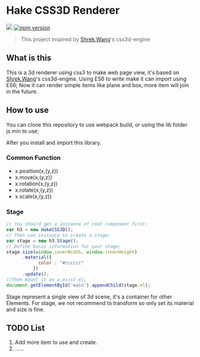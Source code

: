 # Hake CSS3D Renderer
[![](https://travis-ci.org/mxz96102/HakeCSS3D.svg?branch=master)](https://travis-ci.org/mxz96102/HakeCSS3D) [![npm version](https://img.shields.io/npm/v/hake-css3d.svg?style=flat)](https://www.npmjs.com/package/hake-css3d)
> This project inspired by [Shrek.Wang](https://github.com/shrekshrek)'s css3d-engine

## What is this
This is a 3d renderer using css3 to make web page view, it's based on [Shrek.Wang](https://github.com/shrekshrek)'s css3d-engine. Using ES6 to write make it can import using ES6;
Now it can render simple items like plane and box, more item will join in the future.

## How to use
You can clone this repository to use webpack build, or using the lib folder js.min to use;

After you install and import this library.

### Common Function
- x.position(x,(y,z))
- x.move(x,(y,z))
- x.rotation(x,(y,z))
- x.rotate(x,(y,z))
- x.scale(x,(y,z))

### Stage
```javascript
// You should get a instance of root component first;
var h3 = new HakeCSS3D();
// Then use instance to create a stage;
var stage = new h3.Stage();
// Define basic information for your stage;
stage.size(window.innerWidth, window.innerHeight)
      .material({
            color : "#cccccc"
          })
      .update();
//Then mount it on a exist el;
document.getElementById('main').appendChild(stage.el);
```
Stage represent a single view of 3d scene, it's a container for other Elements.
For stage, we not recommend to transform so only set its material and size is fine.


## TODO List
1. Add more item to use and create.
2. ......
